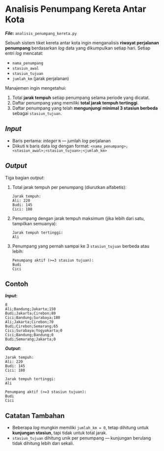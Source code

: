 # Analisis Penumpang Kereta Antar Kota

**_File_:** `analisis_penumpang_kereta.py`

Sebuah sistem tiket kereta antar kota ingin menganalisis **riwayat perjalanan penumpang** berdasarkan _log_ data yang dikumpulkan setiap hari. Setiap entri _log_ mencatat:

* `nama_penumpang`
* `stasiun_awal`
* `stasiun_tujuan`
* `jumlah_km` (jarak perjalanan)

Manajemen ingin mengetahui:

1. Total **jarak tempuh** setiap penumpang selama periode yang dicatat.
2. Daftar penumpang yang memiliki **total jarak tempuh tertinggi**.
3. Daftar penumpang yang telah **mengunjungi minimal 3 stasiun berbeda** sebagai `stasiun_tujuan`.

## _Input_

* Baris pertama: _integer_ `N` — jumlah _log_ perjalanan
* Diikuti `N` baris data _log_ dengan format:
  `<nama_penumpang>;<stasiun_awal>;<stasiun_tujuan>;<jumlah_km>`

## _Output_

Tiga bagian _output_:

1. Total jarak tempuh per penumpang (diurutkan alfabetis):

    ```
    Jarak tempuh:
    Ali: 220
    Budi: 145
    Cici: 180
    ```

2. Penumpang dengan jarak tempuh maksimum (jika lebih dari satu, tampilkan semuanya):

    ```
    Jarak tempuh tertinggi:
    Ali
    ```

3. Penumpang yang pernah sampai ke 3 `stasiun_tujuan` berbeda atau lebih:

    ```
    Penumpang aktif (>=3 stasiun tujuan):
    Budi
    Cici
    ```

## Contoh

**_Input_:**

```
8
Ali;Bandung;Jakarta;150
Budi;Jakarta;Cirebon;80
Cici;Bandung;Surabaya;180
Ali;Jakarta;Cirebon;70
Budi;Cirebon;Semarang;65
Cici;Surabaya;Yogyakarta;0
Cici;Bandung;Bandung;0
Budi;Semarang;Jakarta;0
```

**_Output_:**

```
Jarak tempuh:
Ali: 220
Budi: 145
Cici: 180

Jarak tempuh tertinggi:
Ali

Penumpang aktif (>=3 stasiun tujuan):
Budi
Cici
```

## Catatan Tambahan

* Beberapa _log_ mungkin memiliki `jumlah_km = 0`, tetap dihitung untuk **kunjungan stasiun**, tapi tidak untuk total jarak.
* `stasiun_tujuan` dihitung unik per penumpang — kunjungan berulang tidak dihitung lebih dari sekali.

